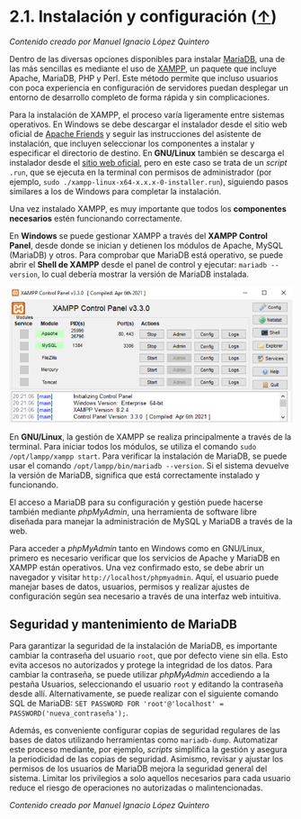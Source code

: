 # 2.1. Instalación y configuración ([↑](README.md))

_Contenido creado por Manuel Ignacio López Quintero_

Dentro de las diversas opciones disponibles para instalar [MariaDB](https://en.wikipedia.org/wiki/MariaDB), una de las más sencillas es mediante el uso de [XAMPP](https://www.apachefriends.org), un paquete que incluye Apache, MariaDB, PHP y Perl. Este método permite que incluso usuarios con poca experiencia en configuración de servidores puedan desplegar un entorno de desarrollo completo de forma rápida y sin complicaciones.

Para la instalación de XAMPP, el proceso varía ligeramente entre sistemas operativos. En Windows se debe descargar el instalador desde el sitio web oficial de [Apache Friends](https://www.apachefriends.org) y seguir las instrucciones del asistente de instalación, que incluyen seleccionar los componentes a instalar y especificar el directorio de destino. En **GNU/Linux** también se descarga el instalador desde el [sitio web oficial](https://www.apachefriends.org), pero en este caso se trata de un *script* `.run`, que se ejecuta en la terminal con permisos de administrador (por ejemplo, `sudo ./xampp-linux-x64-x.x.x-0-installer.run`), siguiendo pasos similares a los de Windows para completar la instalación.

Una vez instalado XAMPP, es muy importante que todos los **componentes necesarios** estén funcionando correctamente.

En **Windows** se puede gestionar XAMPP a través del **XAMPP Control Panel**, desde donde se inician y detienen los módulos de Apache, MySQL (MariaDB) y otros. Para comprobar que MariaDB está operativo, se puede abrir el **Shell de XAMPP** desde el panel de control y ejecutar: `mariadb --version`, lo cual debería mostrar la versión de MariaDB instalada.

![XAMPP Control Panel en Windows](2.1.png "XAMPP Control Panel en Windows")

En **GNU/Linux**, la gestión de XAMPP se realiza principalmente a través de la terminal. Para iniciar todos los módulos, se utiliza el comando `sudo /opt/lampp/xampp start`. Para verificar la instalación de MariaDB, se puede usar el comando `/opt/lampp/bin/mariadb --version`. Si el sistema devuelve la versión de MariaDB, significa que está correctamente instalado y funcionando.

El acceso a MariaDB para su configuración y gestión puede hacerse también mediante _phpMyAdmin_, una herramienta de software libre diseñada para manejar la administración de MySQL y MariaDB a través de la web.

Para acceder a _phpMyAdmin_ tanto en Windows como en GNU/Linux, primero es necesario verificar que los servicios de Apache y MariaDB en XAMPP están operativos. Una vez confirmado esto, se debe abrir un navegador y visitar `http://localhost/phpmyadmin`. Aquí, el usuario puede manejar bases de datos, usuarios, permisos y realizar ajustes de configuración según sea necesario a través de una interfaz web intuitiva.

## Seguridad y mantenimiento de MariaDB

Para garantizar la seguridad de la instalación de MariaDB, es importante cambiar la contraseña del usuario `root`, que por defecto viene sin ella. Esto evita accesos no autorizados y protege la integridad de los datos. Para cambiar la contraseña, se puede utilizar _phpMyAdmin_ accediendo a la pestaña Usuarios, seleccionando el usuario `root` y editando la contraseña desde allí. Alternativamente, se puede realizar con el siguiente comando SQL de MariaDB: `SET PASSWORD FOR 'root'@'localhost' = PASSWORD('nueva_contraseña');`.

Además, es conveniente configurar copias de seguridad regulares de las bases de datos utilizando herramientas como `mariadb-dump`. Automatizar este proceso mediante, por ejemplo, _scripts_ simplifica la gestión y asegura la periodicidad de las copias de seguridad. Asimismo, revisar y ajustar los permisos de los usuarios de MariaDB mejora la seguridad general del sistema. Limitar los privilegios a solo aquellos necesarios para cada usuario reduce el riesgo de operaciones no autorizadas o malintencionadas.

_Contenido creado por Manuel Ignacio López Quintero_
